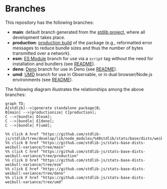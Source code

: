 <!--

@license Apache-2.0

Copyright (c) 2022 The Stdlib Authors.

Licensed under the Apache License, Version 2.0 (the "License");
you may not use this file except in compliance with the License.
You may obtain a copy of the License at

    http://www.apache.org/licenses/LICENSE-2.0

Unless required by applicable law or agreed to in writing, software
distributed under the License is distributed on an "AS IS" BASIS,
WITHOUT WARRANTIES OR CONDITIONS OF ANY KIND, either express or implied.
See the License for the specific language governing permissions and
limitations under the License.

-->

# Branches

This repository has the following branches:

-   **main**: default branch generated from the [stdlib project][stdlib-url], where all development takes place.
-   **production**: [production build][production-url] of the package (e.g., reformatted error messages to reduce bundle sizes and thus the number of bytes transmitted over a network).
-   **esm**: [ES Module][esm-url] branch for use via a `script` tag without the need for installation and bundlers (see [README][esm-readme]).
-   **deno**: [Deno][deno-url] branch for use in Deno (see [README][deno-readme]).
-   **umd**: [UMD][umd-url] branch for use in Observable, or in dual browser/Node.js environments (see [README][umd-readme]).

The following diagram illustrates the relationships among the above branches:

```mermaid
graph TD;
A[stdlib]-->|generate standalone package|B;
B[main] -->|productionize| C[production];
C -->|bundle| D[esm];
C -->|bundle| E[deno];
C -->|bundle| F[umd];

%% click A href "https://github.com/stdlib-js/stdlib/tree/develop/lib/node_modules/%40stdlib/stats/base/dists/weibull/variance"
%% click B href "https://github.com/stdlib-js/stats-base-dists-weibull-variance/tree/main"
%% click C href "https://github.com/stdlib-js/stats-base-dists-weibull-variance/tree/production"
%% click D href "https://github.com/stdlib-js/stats-base-dists-weibull-variance/tree/esm"
%% click E href "https://github.com/stdlib-js/stats-base-dists-weibull-variance/tree/deno"
%% click F href "https://github.com/stdlib-js/stats-base-dists-weibull-variance/tree/umd"
```

[stdlib-url]: https://github.com/stdlib-js/stdlib/tree/develop/lib/node_modules/%40stdlib/stats/base/dists/weibull/variance
[production-url]: https://github.com/stdlib-js/stats-base-dists-weibull-variance/tree/production
[deno-url]: https://github.com/stdlib-js/stats-base-dists-weibull-variance/tree/deno
[deno-readme]: https://github.com/stdlib-js/stats-base-dists-weibull-variance/blob/deno/README.md
[umd-url]: https://github.com/stdlib-js/stats-base-dists-weibull-variance/tree/umd
[umd-readme]: https://github.com/stdlib-js/stats-base-dists-weibull-variance/blob/umd/README.md
[esm-url]: https://github.com/stdlib-js/stats-base-dists-weibull-variance/tree/esm
[esm-readme]: https://github.com/stdlib-js/stats-base-dists-weibull-variance/blob/esm/README.md